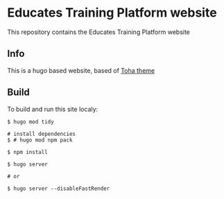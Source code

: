 # Educates Training Platform website
This repository contains the Educates Training Platform website

## Info
This is a hugo based website, based of [Toha theme](https://github.com/hugo-toha/toha)

## Build
To build and run this site localy:

```
$ hugo mod tidy

# install dependencies
$ # hugo mod npm pack

$ npm install

$ hugo server

# or

$ hugo server --disableFastRender
```

